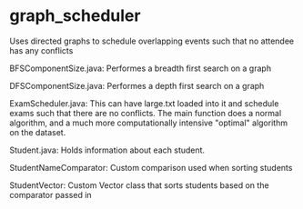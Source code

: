 # graph_scheduler
Uses directed graphs to schedule overlapping events such that no attendee has any conflicts

BFSComponentSize.java: Performes a breadth first search on a graph

DFSComponentSize.java: Performes a depth first search on a graph

ExamScheduler.java: This can have large.txt loaded into it and schedule exams such that there are no conflicts.
                    The main function does a normal algorithm, and a much more computationally intensive "optimal"
                    algorithm on the dataset.

Student.java: Holds information about each student.

StudentNameComparator: Custom comparison used when sorting students

StudentVector: Custom Vector class that sorts students based on the comparator passed in
